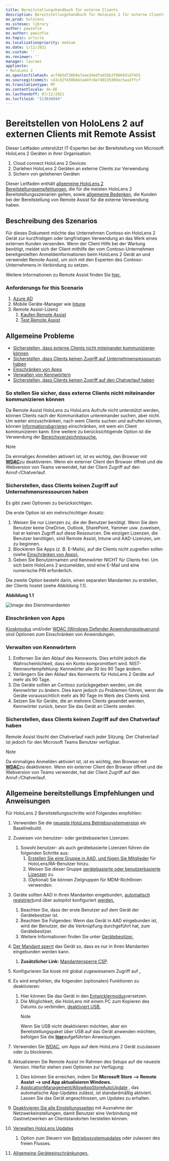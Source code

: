 ```yaml
---
title: Bereitstellungshandbuch für externe Clients
description: Bereitstellungshandbuch für HoloLens 2 für externe Clients (mit Remoteunterstützung als Beispiel)
ms.prod: hololens
ms.sitesec: library
author: pawinfie
ms.author: pawinfie
ms.topic: article
ms.localizationpriority: medium
ms.date: 1/12/2021
ms.custom: ''
ms.reviewer: ''
manager: laurawi
appliesto:
- HoloLens 2
ms.openlocfilehash: acf4b5d730b9a7eee2dedfad2bb3f866931d7455
ms.sourcegitcommit: c43cd2f450b643ad4fc8e749235d03ec5aa3ffcf
ms.translationtype: MT
ms.contentlocale: de-DE
ms.lasthandoff: 07/12/2021
ms.locfileid: "113636944"
---
```

# <a name="deploying-hololens-2-to-external-clients-with-remote-assist"></a>Bereitstellen von HoloLens 2 auf externen Clients mit Remote Assist

Dieser Leitfaden unterstützt IT-Experten bei der Bereitstellung von Microsoft HoloLens 2 Geräten in ihrer Organisation:

1. Cloud connect HoloLens 2 Devices
1. Darlehen HoloLens 2 Geräten an externe Clients zur Verwendung
1. Sichern von geliehenen Geräten

Dieser Leitfaden enthält [allgemeine HoloLens 2 Bereitstellungsempfehlungen,](#general-deployment-recommendations-and-instructions) die für die meisten HoloLens 2 Bereitstellungsszenarien gelten, sowie [allgemeine Bedenken,](#common-concerns) die Kunden bei der Bereitstellung von Remote Assist für die externe Verwendung haben.

## <a name="scenario-description"></a>Beschreibung des Szenarios

Für dieses Dokument möchte das Unternehmen Contoso ein HoloLens 2 Gerät zur kurzfristigen oder langfristigen Verwendung an das Werk eines externen Kunden versenden. Wenn der Client Hilfe bei der Wartung benötigt, meldet sich der Client mithilfe der vom Contoso-Unternehmen bereitgestellten Anmeldeinformationen beim HoloLens 2 Gerät an und verwendet Remote Assist, um sich mit den Experten des Contoso-Unternehmens in Verbindung zu setzen.

Weitere Informationen zu Remote Assist finden Sie [hier.](/hololens/hololens2-cloud-connected-overview#learn-about-remote-assist)

### <a name="requirements-for-this-scenario"></a>Anforderungs for this Scenario

1. [Azure AD](/azure/active-directory/fundamentals/active-directory-whatis)
1. Mobile Geräte-Manager wie [Intune](/mem/intune/fundamentals/free-trial-sign-up)
1. Remote Assist-Lizenz
    1. [Kaufen Remote Assist](/dynamics365/mixed-reality/remote-assist/buy-remote-assist)
    1. [Test Remote Assist](/dynamics365/mixed-reality/remote-assist/try-remote-assist)

## <a name="common-concerns"></a>Allgemeine Probleme

- [Sicherstellen, dass externe Clients nicht miteinander kommunizieren können](#how-to-ensure-that-external-clients-do-not-have-the-ability-to-communicate-with-one-another)
- [Sicherstellen, dass Clients keinen Zugriff auf Unternehmensressourcen haben](#how-to-ensure-that-clients-do-not-have-access-to-company-resources)
- [Einschränken von Apps](#how-to-restrict-apps)
- [Verwalten von Kennwörtern](#how-to-manage-passwords)
- [Sicherstellen, dass Clients keinen Zugriff auf den Chatverlauf haben](#how-to-ensure-that-clients-do-not-have-access-to-chat-history)

### <a name="how-to-ensure-that-external-clients-do-not-have-the-ability-to-communicate-with-one-another"></a>So stellen Sie sicher, dass externe Clients nicht miteinander kommunizieren können

Da Remote Assist HoloLens zu HoloLens Aufrufe nicht unterstützt werden, können Clients nach der Kommunikation untereinander suchen, aber nicht. Um weiter einzuschränken, nach wem Clients suchen und aufrufen können, können  [Informationsbarrieren](/microsoft-365/compliance/information-barriers) einschränken, mit wem ein Client kommunizieren kann. Eine weitere zu berücksichtigende Option ist die Verwendung der [Bereichsverzeichnissuche.](/MicrosoftTeams/teams-scoped-directory-search)

 > [!NOTE]
> Da einmaliges Anmelden aktiviert ist, ist es wichtig, den Browser mit [**WDAC**](/hololens/windows-defender-application-control-wdac)zu deaktivieren. Wenn ein externer Client den Browser öffnet und die Webversion von Teams verwendet, hat der Client Zugriff auf den Anruf-/Chatverlauf.

### <a name="how-to-ensure-that-clients-do-not-have-access-to-company-resources"></a>Sicherstellen, dass Clients keinen Zugriff auf Unternehmensressourcen haben

Es gibt zwei Optionen zu berücksichtigen.

Die erste Option ist ein mehrschichtiger Ansatz:

1. Weisen Sie nur Lizenzen zu, die der Benutzer benötigt. Wenn Sie dem Benutzer keine OneDrive, Outlook, SharePoint, Yammer usw. zuweisen, hat er keinen Zugriff auf diese Ressourcen. Die einzigen Lizenzen, die Benutzer benötigen, sind Remote Assist, Intune und AAD-Lizenzen, um zu beginnen.
1. Blockieren Sie Apps (z. B. E-Mails), auf die Clients nicht zugreifen sollen (siehe [Einschränken von Apps).](#how-to-restrict-apps)
1. Geben Sie Benutzernamen und Kennwörter NICHT für Clients frei. Um sich beim HoloLens 2 anzumelden, sind eine E-Mail und eine numerische PIN erforderlich.

Die zweite Option besteht darin, einen separaten Mandanten zu erstellen, der Clients hostet (siehe Abbildung 1.1).

**Abbildung 1.1**

![Image des Dienstmandanten](./images/hololens-service-tenant-image.png)

### <a name="how-to-restrict-apps"></a>Einschränken von Apps

[Kioskmodus](/hololens/hololens-kiosk) und/oder [WDAC (Windows Defender Anwendungssteuerung)](/hololens/windows-defender-application-control-wdac) sind Optionen zum Einschränken von Anwendungen.

### <a name="how-to-manage-passwords"></a>Verwalten von Kennwörtern

1. Entfernen Sie den Ablauf des Kennworts. Dies erhöht jedoch die Wahrscheinlichkeit, dass ein Konto kompromittiert wird. NIST-Kennwortempfehlung: Kennwörter alle 30 bis 90 Tage ändern.
1. Verlängern Sie den Ablauf des Kennworts für HoloLens 2 Geräte auf mehr als 90 Tage.
1. Die Geräte sollten an Contoso zurückgegeben werden, um die Kennwörter zu ändern. Dies kann jedoch zu Problemen führen, wenn die Geräte voraussichtlich mehr als 90 Tage im Werk des Clients sind.  
1. Setzen Sie für Geräte, die an mehrere Clients gesendet werden, Kennwörter zurück, bevor Sie das Gerät an Clients senden.

### <a name="how-to-ensure-that-clients-do-not-have-access-to-chat-history"></a>Sicherstellen, dass Clients keinen Zugriff auf den Chatverlauf haben

Remote Assist löscht den Chatverlauf nach jeder Sitzung. Der Chatverlauf ist jedoch für den Microsoft Teams Benutzer verfügbar.

> [!NOTE]
> Da einmaliges Anmelden aktiviert ist, ist es wichtig, den Browser mit [**WDAC**](/hololens/windows-defender-application-control-wdac)zu deaktivieren. Wenn ein externer Client den Browser öffnet und die Webversion von Teams verwendet, hat der Client Zugriff auf den Anruf-/Chatverlauf.

## <a name="general-deployment-recommendations-and-instructions"></a>Allgemeine bereitstellungs Empfehlungen und Anweisungen

Für HoloLens 2 Bereitstellungsschritte wird Folgendes empfohlen:

1. Verwenden Sie die [neueste HoloLens Betriebssystemversion](https://aka.ms/hololens2download) als Baselinebuild.
1. Zuweisen von benutzer- oder gerätebasierten Lizenzen:
    1. Sowohl benutzer- als auch gerätebasierte Lizenzen führen die folgenden Schritte aus:
        1. [Erstellen Sie eine Gruppe in AAD, und fügen Sie Mitglieder](/azure/active-directory/fundamentals/active-directory-groups-create-azure-portal#create-a-basic-group-and-add-members) für HoloLens/RA-Benutzer hinzu.
        1. Weisen Sie dieser Gruppe [gerätebasierte oder benutzerbasierte Lizenzen](/azure/active-directory/enterprise-users/licensing-groups-assign#:~:text=In%20this%20article%201%20Assign%20the%20required%20licenses,3%20Check%20for%20license%20problems%20and%20resolve%20them) zu.
        1. (Optional) Sie können Zielgruppen für MDM-Richtlinien verwenden.

1. Geräte sollten AAD in Ihren Mandanten eingebunden, [automatisch registriert](/hololens/hololens-enroll-mdm#auto-enrollment-in-mdm)und über autopilot konfiguriert [werden.](/hololens/hololens2-autopilot)
    1. Beachten Sie, dass der erste Benutzer auf dem Gerät der Gerätebesitzer ist.
    1. Beachten Sie Folgendes: Wenn das Gerät in AAD eingebunden ist, wird der Benutzer, der die Verknüpfung durchgeführt hat, zum Gerätebesitzer.
    1. Weitere Informationen finden Sie unter [Gerätebesitzer.](/hololens/security-adminless-os#device-owner)
1. [Der Mandant sperrt](/hololens/hololens-release-notes#tenantlockdown-csp-and-autopilot) das Gerät so, dass es nur in Ihren Mandanten eingebunden werden kann.
    1. **Zusätzlicher Link:** [Mandantensperre CSP](/windows/client-management/mdm/tenantlockdown-csp).
1. Konfigurieren Sie kiosk mit global zugewiesenem Zugriff auf [.](/hololens/hololens-global-assigned-access-kiosk)
1. Es wird empfohlen, die folgenden (optionalen) Funktionen zu deaktivieren:
    1. Hier können Sie das Gerät in den [Entwicklermodus](/windows/client-management/mdm/policy-csp-applicationmanagement#applicationmanagement-allowdeveloperunlock)versetzen.
    1. Die Möglichkeit, die HoloLens mit einem PC zum Kopieren des Datums zu verbinden, [deaktiviert USB.](/windows/client-management/mdm/policy-csp-connectivity#connectivity-allowusbconnection)
       > [!NOTE]
        > Wenn Sie USB nicht deaktivieren möchten, aber ein Bereitstellungspaket über USB auf das Gerät anwenden möchten, befolgen Sie die [**hier**](/windows/client-management/mdm/policy-csp-security#security-allowaddprovisioningpackage)aufgeführten Anweisungen.

1. Verwenden Sie [WDAC,](/hololens/windows-defender-application-control-wdac) um Apps auf dem HoloLens 2 Gerät zuzulassen oder zu blockieren.
1. Aktualisieren Sie Remote Assist im Rahmen des Setups auf die neueste Version. Hierfür stehen zwei Optionen zur Verfügung:
    1. Dies können Sie erreichen, indem Sie **Microsoft Store --> Remote Assist --> und App aktualisieren Windows.**
    1. [ApplicationManagement/AllowAppStoreAutoUpdate](/windows/client-management/mdm/policy-csp-applicationmanagement#applicationmanagement-allowappstoreautoupdate) , das automatische App-Updates zulässt, ist standardmäßig aktiviert. Lassen Sie das Gerät angeschlossen, um Updates zu erhalten.
1. [Deaktivieren Sie alle Einstellungsseiten](/hololens/settings-uri-list) mit Ausnahme der Netzwerkeinstellungen, damit Benutzer eine Verbindung mit Gastnetzwerken an Clientstandorten herstellen können.
1. [Verwalten HoloLens Updates](/hololens/hololens-updates)
    1. Option zum Steuern von [Betriebssystemupdates](/mem/intune/protect/windows-update-for-business-configure#create-and-assign-update-rings) oder zulassen des freien Flusses.
1. [Allgemeine Geräteeinschränkungen.](/hololens/hololens-common-device-restrictions)
